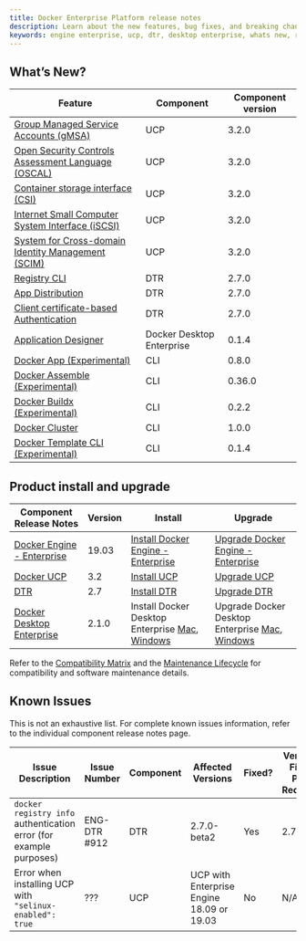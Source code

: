 ```yaml
---
title: Docker Enterprise Platform release notes
description: Learn about the new features, bug fixes, and breaking changes for Docker Enterprise Platform.
keywords: engine enterprise, ucp, dtr, desktop enterprise, whats new, release notes
---
```


## What’s New?

| Feature | Component | Component version |
|---------|-----------|-------------------|
| [Group Managed Service Accounts (gMSA)](#) | UCP | 3.2.0 |
| [Open Security Controls Assessment Language (OSCAL)](#) | UCP | 3.2.0 |
| [Container storage interface (CSI)](#) | UCP | 3.2.0 |
| [Internet Small Computer System Interface (iSCSI)](#) | UCP | 3.2.0 |
| [System for Cross-domain Identity Management (SCIM)](#) | UCP | 3.2.0 |
| [Registry CLI](#) | DTR | 2.7.0 |
| [App Distribution](#) | DTR | 2.7.0 |
| [Client certificate-based Authentication](#) | DTR | 2.7.0 |
| [Application Designer](/ee/desktop/app-designer/) | Docker Desktop Enterprise | 0.1.4 |
| [Docker App (Experimental)](/app/working-with-app/) |CLI | 0.8.0 |
| [Docker Assemble (Experimental)](/assemble/install/) | CLI | 0.36.0 |
| [Docker Buildx (Experimental)](/buildx/working-with-buildx/)| CLI | 0.2.2 |
| [Docker Cluster](/cluster/) | CLI | 1.0.0 |
| [Docker Template CLI (Experimental)](/app-template/working-with-template/) | CLI | 0.1.4 |


## Product install and upgrade

| Component Release Notes | Version | Install | Upgrade |
|---------|-----------|-------------------|-------------- |
| [Docker Engine - Enterprise](/engine/release-notes/) | 19.03 | [Install Docker Engine - Enterprise](/ee/supported-platforms/) | [Upgrade Docker Engine - Enterprise](/ee/upgrade/) |
| [Docker UCP](/ee/ucp/release-notes/) | 3.2 | [Install UCP](/ee/ucp/admin/install/) | [Upgrade UCP](/ee/ucp/admin/install/upgrade/) |
| [DTR](/ee/dtr/release-notes/) | 2.7 | [Install DTR](/ee/dtr/admin/install/) | [Upgrade DTR](/ee/dtr/admin/upgrade/) |
| [Docker Desktop Enterprise](/ee/desktop/release-notes/) | 2.1.0 |Install Docker Desktop Enterprise [Mac](/ee/desktop/admin/install/mac/), [Windows](/ee/desktop/admin/install/windows/) | Upgrade Docker Desktop Enterprise  [Mac](/ee/desktop/admin/install/mac/), [Windows](/ee/desktop/admin/install/windows/) |

Refer to the [Compatibility Matrix](https://success.docker.com/article/compatibility-matrix) and the [Maintenance Lifecycle](https://success.docker.com/article/maintenance-lifecycle) for compatibility and software maintenance details.
  

## Known Issues

This is not an exhaustive list. For complete known issues information, refer to the individual component release notes page.
<table>
   <colgroup>
      <col width="20%" />
      <col width="18%" />
      <col width="10%" />
      <col width="20%" />
      <col width="10%" />
      <col width="22%" />
   </colgroup>
   <thead class="night">
    <tr>
       <th>Issue Description</th>
       <th markdown="span">Issue Number</th>
       <th>Component</th>
       <th markdown="span">Affected Versions</th>
       <th>Fixed?</th>
       <th markdown="span">Version Fix - Pull Request</th>
    </tr>
   </thead>
   <tbody>
	<tr>
	 <td><code>docker registry info</code> authentication error (for example purposes)</td>
	 <td>ENG-DTR #912</td>
	 <td>DTR</td>
	 <td>2.7.0-beta2</td>
	 <td>Yes</td>
	 <td>2.7.0</td>
	</tr>
	   <tr>
	 <td>Error when installing UCP with <code>"selinux-enabled": true</code></td>
	 <td>???</td>
	 <td>UCP</td>
	 <td>UCP with Enterprise Engine 18.09 or 19.03</td>
	 <td>No</td>
	 <td>N/A</td>
	</tr>
   </tbody>
</table>
 
 

